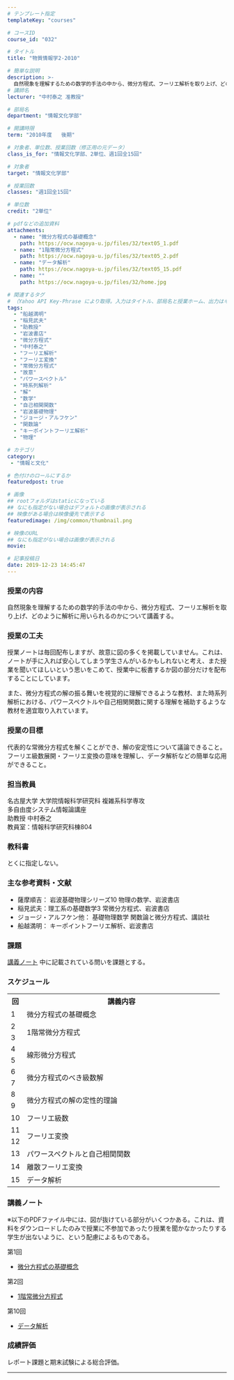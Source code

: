 ```yaml
---
# テンプレート指定
templateKey: "courses"

# コースID
course_id: "032"

# タイトル
title: "物質情報学2-2010"

# 簡単な説明
description: >-
  自然現象を理解するための数学的手法の中から、微分方程式、フーリエ解析を取り上げ、どのように解析に用いられるのかについて講義する。 ....
# 講師名
lecturer: "中村泰之 准教授"

# 部局名
department: "情報文化学部"

# 開講時限
term: "2010年度	後期"

# 対象者、単位数、授業回数（修正用の元データ）
class_is_for: "情報文化学部、2単位、週1回全15回"

# 対象者
target: "情報文化学部"

# 授業回数
classes: "週1回全15回"

# 単位数
credit: "2単位"

# pdfなどの追加資料
attachments:
  - name: "微分方程式の基礎概念" 
    path: https://ocw.nagoya-u.jp/files/32/text05_1.pdf
  - name: "1階常微分方程式" 
    path: https://ocw.nagoya-u.jp/files/32/text05_2.pdf
  - name: "データ解析" 
    path: https://ocw.nagoya-u.jp/files/32/text05_15.pdf
  - name: "" 
    path: https://ocw.nagoya-u.jp/files/32/home.jpg

# 関連するタグ
# （Yahoo API Key-Phrase により取得。入力はタイトル、部局名と授業ホーム、出力はキーフレーズ（tags））
tags:
  - "船越満明"
  - "稲見武夫"
  - "助教授"
  - "岩波書店"
  - "微分方程式"
  - "中村泰之"
  - "フーリエ解析"
  - "フーリエ変換"
  - "常微分方程式"
  - "故意"
  - "パワースペクトル"
  - "時系列解析"
  - "解"
  - "数学"
  - "自己相関関数"
  - "岩波基礎物理"
  - "ジョージ・アルフケン"
  - "関数論"
  - "キーポイントフーリエ解析"
  - "物理"

# カテゴリ
category:
 - "情報と文化"

# 色付けのロールにするか
featuredpost: true

# 画像
## rootフォルダはstaticになっている
## なにも指定がない場合はデフォルトの画像が表示される
## 映像がある場合は映像優先で表示する
featuredimage: /img/common/thumbnail.png

# 映像のURL
## なにも指定がない場合は画像が表示される
movie: 

# 記事投稿日
date: 2019-12-23 14:45:47
---
```


### 授業の内容

自然現象を理解するための数学的手法の中から、微分方程式、フーリエ解析を取り上げ、どのように解析に用いられるのかについて講義する。


### 授業の工夫

授業ノートは毎回配布しますが、故意に図の多くを掲載していません。これは、ノートが手に入れば安心してしまう学生さんがいるかもしれないと考え、また授業を聞いてほしいという思いをこめて、授業中に板書するか図の部分だけを配布することにしています。 

また、微分方程式の解の振る舞いを視覚的に理解できるような教材、また時系列解析における、パワースペクトルや自己相関関数に関する理解を補助するような教材を適宜取り入れています。





### 授業の目標

代表的な常微分方程式を解くことができ、解の安定性について議論できること。  
フーリエ級数展開・フーリエ変換の意味を理解し、データ解析などの簡単な応用ができること。 

### 担当教員

名古屋大学 大学院情報科学研究科 複雑系科学専攻  
多自由度システム情報論講座  
助教授 中村泰之  
教員室：情報科学研究科棟804 

### 教科書

とくに指定しない。 

### 主な参考資料・文献

  * 薩摩順吉： 岩波基礎物理シリーズ10 物理の数学、岩波書店
  * 稲見武夫：理工系の基礎数学3 常微分方程式、岩波書店
  * ジョージ・アルフケン他： 基礎物理数学 関数論と微分方程式、講談社
  * 船越満明： キーポイントフーリエ解析、岩波書店

### 課題

[講義ノート](#lecturenotes) 中に記載されている問いを課題とする。


<h3>スケジュール</h3>
<table class="basic" width="455">
<tr>
<th width="20" class="center">回</th>
<th width="435" class="center">講義内容</th>
</tr>
<tr>
<td class="center">1</td>
<td>
微分方程式の基礎概念
</td>
</tr>
<tr>
<td class="center">2</td>
<td rowspan="2">
1階常微分方程式
</td>
</tr>
<tr>
<td class="center">3</td>
</tr>
<tr>
<td class="center">4</td>
<td rowspan="2">
線形微分方程式
</td>
</tr>
<tr>
<td class="center">5</td>
</tr>
<tr>
<td class="center">6</td>
<td rowspan="2">
微分方程式のべき級数解
</td>
</tr>
<tr>
<td class="center">7</td>
</tr>
<tr>
<td class="center">8</td>
<td rowspan="2">
微分方程式の解の定性的理論
</td>
</tr>
<tr>
<td class="center">9</td>
</tr>
<tr>
<td class="center">10</td>
<td>
フーリエ級数
</td>
</tr>
<tr>
<td class="center">11</td>
<td rowspan="2">
フーリエ変換
</td>
</tr>
<tr>
<td class="center">12</td>
</tr>
<tr>
<td class="center">13</td>
<td>
パワースペクトルと自己相関関数
</td>
</tr>
<tr>
<td class="center">14</td>
<td>
離散フーリエ変換
</td>
</tr>
<tr>
<td class="center">15</td>
<td>
データ解析
</td>
</tr>
</table>


### 講義ノート

※以下のPDFファイル中には、図が抜けている部分がいくつかある。これは、資料をダウンロードしたのみで授業に不参加であったり授業を聞かなかったりする学生が出ないように、という配慮によるものである。

第1回

- [微分方程式の基礎概念](https://ocw.nagoya-u.jp/files/32/text05_1.pdf) 

第2回

- [1階常微分方程式](https://ocw.nagoya-u.jp/files/32/text05_2.pdf) 

第10回

- [データ解析](https://ocw.nagoya-u.jp/files/32/text05_15.pdf) 





### 成績評価

レポート課題と期末試験による総合評価。





-----